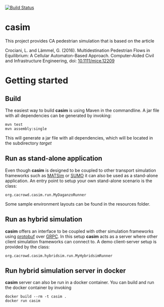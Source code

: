 [![Build Status](https://travis-ci.org/CACrowd/casim.svg?branch=master)](https://travis-ci.org/CACrowd)

# casim
This project provides CA pedestrian simulation that is based on the article

Crociani, L. and Lämmel, G. (2016). Multidestination Pedestrian Flows in 
Equilibrium: A Cellular Automaton-Based Approach. Computer-Aided Civil 
and Infrastructure Engineering, doi: [10.1111/mice.12209](http://onlinelibrary.wiley.com/doi/10.1111/mice.12209/abstract)

# Getting started
## Build
The easiest way to build **casim** is using Maven in the commandline. A jar file with all dependencies can be generated by invoking:

    mvn test
    mvn assembly:single
    
This will generate a jar file with all dependencies, which will be located in the subdirectory *target* 

## Run as stand-alone application
Even though **casim** is designed to be coupled to other transport simulation frameworks such as [MATSim](http://matsim.org) 
or [SUMO](http://sumo.dlr.de) it can also be used as a stand-alone application. An entry point to setup your own stand-alone scenario
is the class:
    
    org.cacrowd.casim.run.MyDaganzoRunner
     
Some sample environment layouts can be found in the resources folder.

## Run as hybrid simulation
**casim** offers an interface to be coupled with other simulation frameworks using [protobuf](https://github.com/google/protobuf) 
over [GRPC](http://www.grpc.io). In this setup **casim** acts as a server where other client simulation frameworks can connect to.
A demo client-server setup is provided by the class:

    org.cacrowd.casim.hybridsim.run.MyHybridsimRunner
    
## Run hybrid simulation server in docker
**casim** server can also be run in a docker container. You can build and run the docker container by invoking

    docker build --rm -t casim .
    docker run casim
   

    


